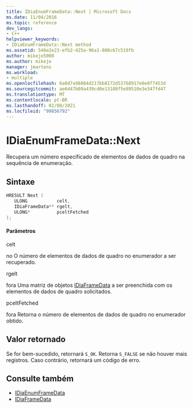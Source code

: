 ```yaml
---
title: IDiaEnumFrameData::Next | Microsoft Docs
ms.date: 11/04/2016
ms.topic: reference
dev_langs:
- C++
helpviewer_keywords:
- IDiaEnumFrameData::Next method
ms.assetid: 546e2e23-efb2-425a-96a1-808c67c519fb
author: mikejo5000
ms.author: mikejo
manager: jmartens
ms.workload:
- multiple
ms.openlocfilehash: 6a0d7a98884d217bb8172d53768917e8e8f7453d
ms.sourcegitcommit: ae6d47b09a439cd0e13180f5e89510e3e347fd47
ms.translationtype: MT
ms.contentlocale: pt-BR
ms.lasthandoff: 02/08/2021
ms.locfileid: "99856792"
---
```

# <a name="idiaenumframedatanext"></a>IDiaEnumFrameData::Next
Recupera um número especificado de elementos de dados de quadro na sequência de enumeração.

## <a name="syntax"></a>Sintaxe

```C++
HRESULT Next ( 
   ULONG           celt,
   IDiaFrameData** rgelt,
   ULONG*          pceltFetched
);
```

#### <a name="parameters"></a>Parâmetros
 celt

no O número de elementos de dados de quadro no enumerador a ser recuperado.

 rgelt

fora Uma matriz de objetos [IDiaFrameData](../../debugger/debug-interface-access/idiaframedata.md) a ser preenchida com os elementos de dados de quadro solicitados.

 pceltFetched

fora Retorna o número de elementos de dados de quadro no enumerador obtido.

## <a name="return-value"></a>Valor retornado
 Se for bem-sucedido, retornará `S_OK`. Retorna `S_FALSE` se não houver mais registros. Caso contrário, retornará um código de erro.

## <a name="see-also"></a>Consulte também
- [IDiaEnumFrameData](../../debugger/debug-interface-access/idiaenumframedata.md)
- [IDiaFrameData](../../debugger/debug-interface-access/idiaframedata.md)